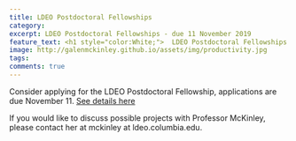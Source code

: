 ```yaml
---
title: LDEO Postdoctoral Fellowships
category: 
excerpt: LDEO Postdoctoral Fellowships - due 11 November 2019
feature_text: <h1 style="color:White;">  LDEO Postdoctoral Fellowships - due 11 November 2019 </h1>
image: http://galenmckinley.github.io/assets/img/productivity.jpg
tags: 
comments: true
---
```


Consider applying for the LDEO Postdoctoral Fellowship, applications are due November 11. [See details here](https://www.ldeo.columbia.edu/about-ldeo/office-director/postdoc-applications)

If you would like to discuss possible projects with Professor McKinley, please contact her at mckinley at ldeo.columbia.edu.
